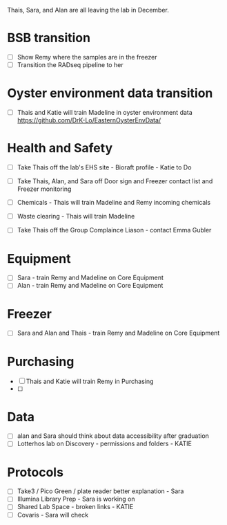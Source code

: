Thais, Sara, and Alan are all leaving the lab in December.


# BSB transition
- [ ] Show Remy where the samples are in the freezer
- [ ] Transition the RADseq pipeline to her

# Oyster environment data transition
- [ ] Thais and Katie will train Madeline in oyster environment data https://github.com/DrK-Lo/EasternOysterEnvData/

# Health and Safety
- [ ] Take Thais off the lab's EHS site - Bioraft profile - Katie to Do
- [ ] Take Thais, Alan, and Sara off Door sign and Freezer contact list and Freezer monitoring
- [ ] Chemicals - Thais will train Madeline and Remy incoming chemicals
- [ ] Waste clearing - Thais will train Madeline
- [ ] Take Thais off the Group Complaince Liason - contact Emma Gubler


# Equipment
- [ ] Sara - train Remy and Madeline on Core Equipment
- [ ] Alan - train Remy and Madeline on Core Equipment

# Freezer
- [ ] Sara and Alan and Thais - train Remy and Madeline on Core Equipment

# Purchasing
- [ ] Thais and Katie will train Remy in Purchasing
- [ ] 

# Data
- [ ]  alan and Sara should think about data accessibility after graduation
- [ ]  Lotterhos lab on Discovery - permissions and folders - KATIE

# Protocols
- [ ] Take3 / Pico Green / plate reader better explanation - Sara
- [ ] Illumina Library Prep - Sara is working on
- [ ] Shared Lab Space - broken links - KATIE
- [ ] Covaris - Sara will check 
